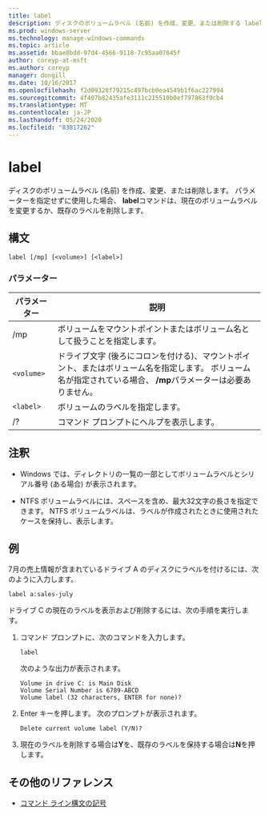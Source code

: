 ```yaml
---
title: label
description: ディスクのボリュームラベル (名前) を作成、変更、または削除する label コマンドのリファレンストピックです。
ms.prod: windows-server
ms.technology: manage-windows-commands
ms.topic: article
ms.assetid: bbae8bdd-97d4-4566-9118-7c95aa07645f
author: coreyp-at-msft
ms.author: coreyp
manager: dongill
ms.date: 10/16/2017
ms.openlocfilehash: f2d09328f79215c497bcb0ea4549b1f6ac227994
ms.sourcegitcommit: 4f407b82435afe3111c215510b0ef797863f9cb4
ms.translationtype: MT
ms.contentlocale: ja-JP
ms.lasthandoff: 05/24/2020
ms.locfileid: "83817262"
---
```

# <a name="label"></a>label

ディスクのボリュームラベル (名前) を作成、変更、または削除します。 パラメーターを指定せずに使用した場合、 **label**コマンドは、現在のボリュームラベルを変更するか、既存のラベルを削除します。

## <a name="syntax"></a>構文

```
label [/mp] [<volume>] [<label>]
```

### <a name="parameters"></a>パラメーター

| パラメーター | 説明 |
| --------- | ----------- |
| /mp | ボリュームをマウントポイントまたはボリューム名として扱うことを指定します。 |
| `<volume>` | ドライブ文字 (後ろにコロンを付ける)、マウントポイント、またはボリューム名を指定します。 ボリューム名が指定されている場合、 **/mp**パラメーターは必要ありません。 |
| `<label>` | ボリュームのラベルを指定します。 |
| /? | コマンド プロンプトにヘルプを表示します。 |

## <a name="remarks"></a>注釈

- Windows では、ディレクトリの一覧の一部としてボリュームラベルとシリアル番号 (ある場合) が表示されます。

- NTFS ボリュームラベルには、スペースを含め、最大32文字の長さを指定できます。 NTFS ボリュームラベルは、ラベルが作成されたときに使用されたケースを保持し、表示します。

## <a name="examples"></a>例

7月の売上情報が含まれているドライブ A のディスクにラベルを付けるには、次のように入力します。

```
label a:sales-july
```

ドライブ C の現在のラベルを表示および削除するには、次の手順を実行します。

1. コマンド プロンプトに、次のコマンドを入力します。

   ```
   label
   ```

   次のような出力が表示されます。

   ```
   Volume in drive C: is Main Disk
   Volume Serial Number is 6789-ABCD
   Volume label (32 characters, ENTER for none)?
   ```

2. Enter キーを押します。 次のプロンプトが表示されます。

   ```
   Delete current volume label (Y/N)?
   ```

3. 現在のラベルを削除する場合は**Y**を、既存のラベルを保持する場合は**N**を押します。

## <a name="additional-references"></a>その他のリファレンス

- [コマンド ライン構文の記号](command-line-syntax-key.md)